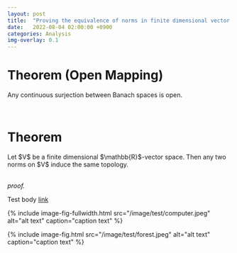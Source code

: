 ```yaml
---
layout: post
title:  "Proving the equivalence of norms in finite dimensional vector spaces via open mapping theorem"
date:   2022-08-04 02:00:00 +0900
categories: Analysis
img-overlay: 0.1
---
```


# Theorem (Open Mapping)
Any continuous surjection between Banach spaces is open.

<br>

# Theorem

<div class="mathjax">
Let $V$ be a finite dimensional $\mathbb{R}$-vector space. Then any two norms on $V$ induce the same topology.
</div>

<br>

_proof._




Test body [link](https://www.rajin.me/)



{% include image-fig-fullwidth.html src="/image/test/computer.jpeg" alt="alt text" caption="caption text" %}

{% include image-fig.html src="/image/test/forest.jpeg" alt="alt text" caption="caption text" %}

[^1]: test reference style link 
